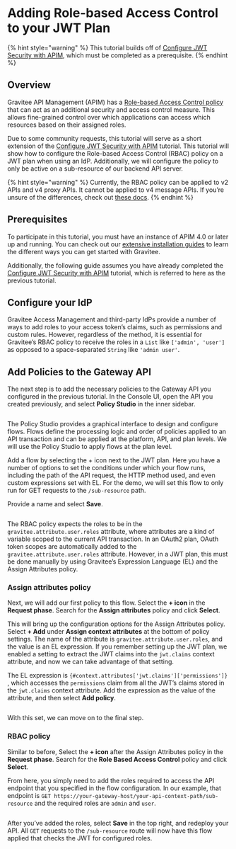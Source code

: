 # Adding Role-based Access Control to your JWT Plan

{% hint style="warning" %}
This tutorial builds off of [Configure JWT Security with APIM](broken-reference), which must be completed as a prerequisite.
{% endhint %}

## Overview

Gravitee API Management (APIM) has a [Role-based Access Control policy](../manging-your-apis-with-gravitee-api-management/policy-studio/policies-for-your-apis/r-s/role-based-access-control-rbac.md) that can act as an additional security and access control measure. This allows fine-grained control over which applications can access which resources based on their assigned roles.

Due to some community requests, this tutorial will serve as a short extension of the [Configure JWT Security with APIM](broken-reference) tutorial. This tutorial will show how to configure the Role-based Access Control (RBAC) policy on a JWT plan when using an IdP. Additionally, we will configure the policy to only be active on a sub-resource of our backend API server.

{% hint style="warning" %}
Currently, the RBAC policy can be applied to v2 APIs and v4 proxy APIs. It cannot be applied to v4 message APIs. If you’re unsure of the differences, check out [these docs](../../overview/plugins-and-api-definitions-for-gravitee-api-management/gravitee-api-definitions-and-execution-engines/).
{% endhint %}

## Prerequisites <a href="#prerequisites-3" id="prerequisites-3"></a>

To participate in this tutorial, you must have an instance of APIM 4.0 or later up and running. You can check out our [extensive installation guides](https://documentation.gravitee.io/apim/\~/changes/Nu1TIz1HvhDYgoPV1Kak/getting-started/install-guides) to learn the different ways you can get started with Gravitee.

Additionally, the following guide assumes you have already completed the [Configure JWT Security with APIM](broken-reference) tutorial, which is referred to here as the previous tutorial.

## Configure your IdP <a href="#configure-your-idp-4" id="configure-your-idp-4"></a>

Gravitee Access Management and third-party IdPs provide a number of ways to add roles to your access token’s claims, such as permissions and custom rules. However, regardless of the method, it is essential for Gravitee’s RBAC policy to receive the roles in a `List` like `['admin', 'user']` as opposed to a space-separated `String` like `'admin user'`.

## Add Policies to the Gateway API <a href="#add-policies-to-the-gateway-api-6" id="add-policies-to-the-gateway-api-6"></a>

The next step is to add the necessary policies to the Gateway API you configured in the previous tutorial. In the Console UI, open the API you created previously, and select **Policy Studio** in the inner sidebar.

<figure><img src="https://europe1.discourse-cdn.com/business20/uploads/graviteeforum/optimized/2X/9/9db471423ef51232ef48890405a4fcaf8c2f5366_2_690x306.png" alt=""><figcaption></figcaption></figure>

The Policy Studio provides a graphical interface to design and configure flows. Flows define the processing logic and order of policies applied to an API transaction and can be applied at the platform, API, and plan levels. We will use the Policy Studio to apply flows at the plan level.

Add a flow by selecting the + icon next to the JWT plan. Here you have a number of options to set the conditions under which your flow runs, including the path of the API request, the HTTP method used, and even custom expressions set with EL. For the demo, we will set this flow to only run for GET requests to the `/sub-resource` path.

Provide a name and select **Save**.

<figure><img src="https://europe1.discourse-cdn.com/business20/uploads/graviteeforum/optimized/2X/2/2d5fb2cce06438c7512a07adef1d9a9e220ff0cb_2_690x306.jpeg" alt=""><figcaption></figcaption></figure>

The RBAC policy expects the roles to be in the `gravitee.attribute.user.roles` attribute, where attributes are a kind of variable scoped to the current API transaction. In an OAuth2 plan, OAuth token scopes are automatically added to the `gravitee.attribute.user.roles` attribute. However, in a JWT plan, this must be done manually by using Gravitee’s Expression Language (EL) and the Assign Attributes policy.

### Assign attributes policy <a href="#assign-attributes-policy-7" id="assign-attributes-policy-7"></a>

Next, we will add our first policy to this flow. Select the **+ icon** in the **Request phase**. Search for the **Assign attributes** policy and click **Select**.

This will bring up the configuration options for the Assign Attributes policy. Select **+ Add** under **Assign context attributes** at the bottom of policy settings. The name of the attribute is `gravitee.attribute.user.roles`, and the value is an EL expression. If you remember setting up the JWT plan, we enabled a setting to extract the JWT claims into the `jwt.claims` context attribute, and now we can take advantage of that setting.

The EL expression is `{#context.attributes['jwt.claims']['permissions']}` , which accesses the `permissions` claim from all the JWT’s claims stored in the `jwt.claims` context attribute. Add the expression as the value of the attribute, and then select **Add policy**.

<figure><img src="https://europe1.discourse-cdn.com/business20/uploads/graviteeforum/optimized/2X/c/c6237d7e3bd7abaaf70aca76542b7e03162288f1_2_690x306.jpeg" alt=""><figcaption></figcaption></figure>

With this set, we can move on to the final step.

### RBAC policy <a href="#rbac-policy-8" id="rbac-policy-8"></a>

Similar to before, Select the **+ icon** after the Assign Attributes policy in the **Request phase**. Search for the **Role Based Access Control** policy and click **Select**.

From here, you simply need to add the roles required to access the API endpoint that you specified in the flow configuration. In our example, that endpoint is `GET https://your-gateway-host/your-api-context-path/sub-resource` and the required roles are `admin` and `user`.

<figure><img src="https://europe1.discourse-cdn.com/business20/uploads/graviteeforum/optimized/2X/a/a3a15c8cbd15bf7288b01bf3dcc6a72de9e4d6e3_2_690x306.png" alt=""><figcaption></figcaption></figure>

After you’ve added the roles, select **Save** in the top right, and redeploy your API. All `GET` requests to the `/sub-resource` route will now have this flow applied that checks the JWT for configured roles.
